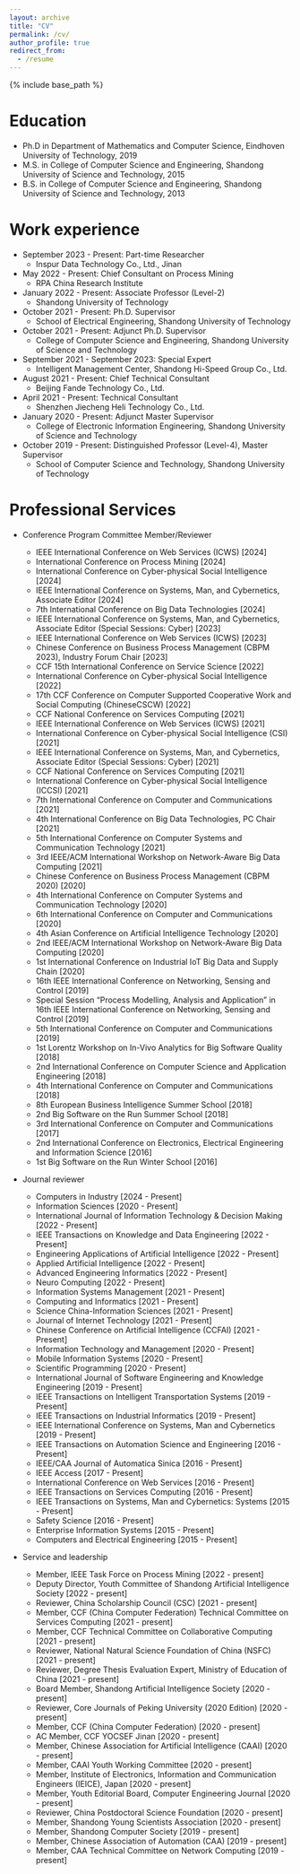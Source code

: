 ```yaml
---
layout: archive
title: "CV"
permalink: /cv/
author_profile: true
redirect_from:
  - /resume
---
```


{% include base_path %}

Education
======
* Ph.D in Department of Mathematics and Computer Science, Eindhoven University of Technology, 2019
* M.S. in College of Computer Science and Engineering, Shandong University of Science and Technology, 2015
* B.S. in College of Computer Science and Engineering, Shandong University of Science and Technology, 2013

Work experience
======
* September 2023 - Present: Part-time Researcher
  * Inspur Data Technology Co., Ltd., Jinan
* May 2022 - Present: Chief Consultant on Process Mining
  * RPA China Research Institute
* January 2022 - Present: Associate Professor (Level-2)
  * Shandong University of Technology
* October 2021 - Present: Ph.D. Supervisor
  * School of Electrical Engineering, Shandong University of Technology
* October 2021 - Present: Adjunct Ph.D. Supervisor
  * College of Computer Science and Engineering, Shandong University of Science and Technology
* September 2021 - September 2023: Special Expert
  * Intelligent Management Center, Shandong Hi-Speed Group Co., Ltd.
* August 2021 - Present: Chief Technical Consultant
  * Beijing Fande Technology Co., Ltd.
* April 2021 - Present: Technical Consultant
  * Shenzhen Jiecheng Heli Technology Co., Ltd.
* January 2020 - Present: Adjunct Master Supervisor
  * College of Electronic Information Engineering, Shandong University of Science and Technology
* October 2019 - Present: Distinguished Professor (Level-4), Master Supervisor
  * School of Computer Science and Technology, Shandong University of Technology

Professional Services
======
* Conference Program Committee Member/Reviewer
  * IEEE International Conference on Web Services (ICWS) [2024]
  * International Conference on Process Mining [2024]
  * International Conference on Cyber-physical Social Intelligence [2024]
  * IEEE International Conference on Systems, Man, and Cybernetics, Associate Editor [2024]
  * 7th International Conference on Big Data Technologies [2024]
  * IEEE International Conference on Systems, Man, and Cybernetics, Associate Editor (Special Sessions: Cyber) [2023]
  * IEEE International Conference on Web Services (ICWS) [2023]
  * Chinese Conference on Business Process Management (CBPM 2023), Industry Forum Chair [2023]
  * CCF 15th International Conference on Service Science [2022]
  * International Conference on Cyber-physical Social Intelligence [2022]
  * 17th CCF Conference on Computer Supported Cooperative Work and Social Computing (ChineseCSCW) [2022]
  * CCF National Conference on Services Computing [2021]
  * IEEE International Conference on Web Services (ICWS) [2021]
  * International Conference on Cyber-physical Social Intelligence (CSI) [2021]
  * IEEE International Conference on Systems, Man, and Cybernetics, Associate Editor (Special Sessions: Cyber) [2021]
  * CCF National Conference on Services Computing [2021]
  * International Conference on Cyber-physical Social Intelligence (ICCSI) [2021]
  * 7th International Conference on Computer and Communications [2021]
  * 4th International Conference on Big Data Technologies, PC Chair [2021]
  * 5th International Conference on Computer Systems and Communication Technology [2021]
  * 3rd IEEE/ACM International Workshop on Network-Aware Big Data Computing [2021]
  * Chinese Conference on Business Process Management (CBPM 2020) [2020]
  * 4th International Conference on Computer Systems and Communication Technology [2020]
  * 6th International Conference on Computer and Communications [2020]
  * 4th Asian Conference on Artificial Intelligence Technology [2020]
  * 2nd IEEE/ACM International Workshop on Network-Aware Big Data Computing [2020]
  * 1st International Conference on Industrial IoT Big Data and Supply Chain [2020]
  * 16th IEEE International Conference on Networking, Sensing and Control [2019]
  * Special Session “Process Modelling, Analysis and Application” in 16th IEEE International Conference on Networking, Sensing and Control [2019]
  * 5th International Conference on Computer and Communications [2019]
  * 1st Lorentz Workshop on In-Vivo Analytics for Big Software Quality [2018]
  * 2nd International Conference on Computer Science and Application Engineering [2018]
  * 4th International Conference on Computer and Communications [2018]
  * 8th European Business Intelligence Summer School [2018]
  * 2nd Big Software on the Run Summer School [2018]
  * 3rd International Conference on Computer and Communications [2017]
  * 2nd International Conference on Electronics, Electrical Engineering and Information Science [2016]
  * 1st Big Software on the Run Winter School [2016]

* Journal reviewer
  * Computers in Industry [2024 - Present]
  * Information Sciences [2020 - Present]
  * International Journal of Information Technology & Decision Making [2022 - Present]
  * IEEE Transactions on Knowledge and Data Engineering [2022 - Present]
  * Engineering Applications of Artificial Intelligence [2022 - Present]
  * Applied Artificial Intelligence [2022 - Present]
  * Advanced Engineering Informatics [2022 - Present]
  * Neuro Computing [2022 - Present]
  * Information Systems Management [2021 - Present]
  * Computing and Informatics [2021 - Present]
  * Science China-Information Sciences [2021 - Present]
  * Journal of Internet Technology [2021 - Present]
  * Chinese Conference on Artificial Intelligence (CCFAI) [2021 - Present]
  * Information Technology and Management [2020 - Present]
  * Mobile Information Systems [2020 - Present]
  * Scientific Programming [2020 - Present]
  * International Journal of Software Engineering and Knowledge Engineering [2019 - Present]
  * IEEE Transactions on Intelligent Transportation Systems [2019 - Present]
  * IEEE Transactions on Industrial Informatics [2019 - Present]
  * IEEE International Conference on Systems, Man and Cybernetics [2019 - Present]
  * IEEE Transactions on Automation Science and Engineering [2016 - Present]
  * IEEE/CAA Journal of Automatica Sinica [2016 - Present]
  * IEEE Access [2017 - Present]
  * International Conference on Web Services [2016 - Present]
  * IEEE Transactions on Services Computing [2016 - Present]
  * IEEE Transactions on Systems, Man and Cybernetics: Systems [2015 - Present]
  * Safety Science [2016 - Present]
  * Enterprise Information Systems [2015 - Present]
  * Computers and Electrical Engineering [2015 - Present]

* Service and leadership
  * Member, IEEE Task Force on Process Mining [2022 - present]
  * Deputy Director, Youth Committee of Shandong Artificial Intelligence Society [2022 - present]
  * Reviewer, China Scholarship Council (CSC) [2021 - present]
  * Member, CCF (China Computer Federation) Technical Committee on Services Computing [2021 - present]
  * Member, CCF Technical Committee on Collaborative Computing [2021 - present]
  * Reviewer, National Natural Science Foundation of China (NSFC) [2021 - present]
  * Reviewer, Degree Thesis Evaluation Expert, Ministry of Education of China [2021 - present]
  * Board Member, Shandong Artificial Intelligence Society [2020 - present]
  * Reviewer, Core Journals of Peking University (2020 Edition) [2020 - present]
  * Member, CCF (China Computer Federation) [2020 - present]
  * AC Member, CCF YOCSEF Jinan [2020 - present]
  * Member, Chinese Association for Artificial Intelligence (CAAI) [2020 - present]
  * Member, CAAI Youth Working Committee [2020 - present]
  * Member, Institute of Electronics, Information and Communication Engineers (IEICE), Japan [2020 - present]
  * Member, Youth Editorial Board, Computer Engineering Journal [2020 - present]
  * Reviewer, China Postdoctoral Science Foundation [2020 - present]
  * Member, Shandong Young Scientists Association [2020 - present]
  * Member, Shandong Computer Society [2019 - present]
  * Member, Chinese Association of Automation (CAA) [2019 - present]
  * Member, CAA Technical Committee on Network Computing [2019 - present]
